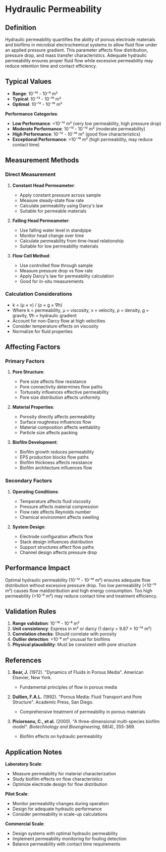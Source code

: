 <!--
Parameter ID: hydraulic_permeability
Category: physical
Generated: 2025-01-16T12:26:00.000Z
-->

# Hydraulic Permeability

## Definition

Hydraulic permeability quantifies the ability of porous electrode materials and
biofilms in microbial electrochemical systems to allow fluid flow under an
applied pressure gradient. This parameter affects flow distribution, pressure
drop, and mass transfer characteristics. Adequate hydraulic permeability ensures
proper fluid flow while excessive permeability may reduce retention time and
contact efficiency.

## Typical Values

- **Range**: 10⁻¹⁵ - 10⁻⁹ m²
- **Typical**: 10⁻¹³ - 10⁻¹⁰ m²
- **Optimal**: 10⁻¹² - 10⁻¹⁰ m²

**Performance Categories**:

- **Low Performance**: <10⁻¹³ m² (very low permeability, high pressure drop)
- **Moderate Performance**: 10⁻¹³ - 10⁻¹² m² (moderate permeability)
- **High Performance**: 10⁻¹² - 10⁻¹⁰ m² (good flow characteristics)
- **Exceptional Performance**: >10⁻¹⁰ m² (high permeability, may reduce contact
  time)

## Measurement Methods

### Direct Measurement

1. **Constant Head Permeameter**:

   - Apply constant pressure across sample
   - Measure steady-state flow rate
   - Calculate permeability using Darcy's law
   - Suitable for permeable materials

2. **Falling Head Permeameter**:

   - Use falling water level in standpipe
   - Monitor head change over time
   - Calculate permeability from time-head relationship
   - Suitable for low permeability materials

3. **Flow Cell Method**:
   - Use controlled flow through sample
   - Measure pressure drop vs flow rate
   - Apply Darcy's law for permeability calculation
   - Good for in-situ measurements

### Calculation Considerations

- k = (μ × v) / (ρ × g × ∇h)
- Where k = permeability, μ = viscosity, v = velocity, ρ = density, g = gravity,
  ∇h = hydraulic gradient
- Account for non-Darcy flow at high velocities
- Consider temperature effects on viscosity
- Normalize for fluid properties

## Affecting Factors

### Primary Factors

1. **Pore Structure**:

   - Pore size affects flow resistance
   - Pore connectivity determines flow paths
   - Tortuosity influences effective permeability
   - Pore size distribution affects uniformity

2. **Material Properties**:

   - Porosity directly affects permeability
   - Surface roughness influences flow
   - Material composition affects wettability
   - Particle size affects packing

3. **Biofilm Development**:
   - Biofilm growth reduces permeability
   - EPS production blocks flow paths
   - Biofilm thickness affects resistance
   - Biofilm architecture influences flow

### Secondary Factors

1. **Operating Conditions**:

   - Temperature affects fluid viscosity
   - Pressure affects material compression
   - Flow rate affects Reynolds number
   - Chemical environment affects swelling

2. **System Design**:
   - Electrode configuration affects flow
   - Stack design influences distribution
   - Support structures affect flow paths
   - Channel design affects pressure drop

## Performance Impact

Optimal hydraulic permeability (10⁻¹² - 10⁻¹⁰ m²) ensures adequate flow
distribution without excessive pressure drop. Too low permeability (<10⁻¹³ m²)
causes flow maldistribution and high energy consumption. Too high permeability
(>10⁻⁹ m²) may reduce contact time and treatment efficiency.

## Validation Rules

1. **Range validation**: 10⁻¹⁸ - 10⁻⁶ m²
2. **Unit consistency**: Express in m² or darcy (1 darcy = 9.87 × 10⁻¹³ m²)
3. **Correlation checks**: Should correlate with porosity
4. **Outlier detection**: >10⁻⁸ m² unusual for biofilms
5. **Physical plausibility**: Must be consistent with pore structure

## References

1. **Bear, J.** (1972). "Dynamics of Fluids in Porous Media". American Elsevier,
   New York.

   - Fundamental principles of flow in porous media

2. **Dullien, F.A.L.** (1992). "Porous Media: Fluid Transport and Pore
   Structure". Academic Press, San Diego.

   - Comprehensive treatment of permeability in porous materials

3. **Picioreanu, C., et al.** (2000). "A three-dimensional multi-species biofilm
   model". _Biotechnology and Bioengineering_, 68(4), 355-369.
   - Biofilm effects on hydraulic permeability

## Application Notes

**Laboratory Scale**:

- Measure permeability for material characterization
- Study biofilm effects on flow characteristics
- Optimize electrode design for flow distribution

**Pilot Scale**:

- Monitor permeability changes during operation
- Design for adequate hydraulic performance
- Consider permeability in scale-up calculations

**Commercial Scale**:

- Design systems with optimal hydraulic permeability
- Implement permeability monitoring for fouling detection
- Balance permeability with contact time requirements
